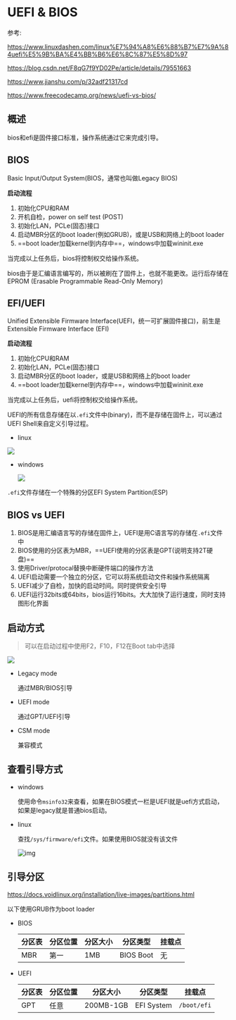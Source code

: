 # UEFI & BIOS

参考:

https://www.linuxdashen.com/linux%E7%94%A8%E6%88%B7%E7%9A%84uefi%E5%9B%BA%E4%BB%B6%E6%8C%87%E5%8D%97

https://blog.csdn.net/F8qG7f9YD02Pe/article/details/79551663

https://www.jianshu.com/p/32adf21317cd

https://www.freecodecamp.org/news/uefi-vs-bios/

## 概述

bios和efi是固件接口标准，操作系统通过它来完成引导。

## BIOS

Basic Input/Output System(BIOS，通常也叫做Legacy BIOS)

**启动流程**

1. 初始化CPU和RAM
2. 开机自检，power on self test (POST)
3. 初始化LAN，PCLe(固态)接口
4. 启动MBR分区的boot loader(例如GRUB)，或是USB和网络上的boot loader
5. ==boot loader加载kernel到内存中==，windows中加载wininit.exe

当完成以上任务后，bios将控制权交给操作系统。

bios由于是汇编语言编写的，所以被刷在了固件上，也就不能更改。运行后存储在EPROM (Erasable Programmable Read-Only Memory)

## EFI/UEFI

Unified Extensible Firmware Interface(UEFI，统一可扩展固件接口)，前生是Extensible Firmware Interface (EFI)

**启动流程**

1. 初始化CPU和RAM
2. 初始化LAN，PCLe(固态)接口
3. 启动MBR分区的boot loader，或是USB和网络上的boot loader
4. ==boot loader加载kernel到内存中==，windows中加载wininit.exe

当完成以上任务后，uefi将控制权交给操作系统。

UEFI的所有信息存储在以`.efi`文件中(binary)，而不是存储在固件上，可以通过UEFI Shell来自定义引导过程。

- linux

![](D:\asset\note\imgs\_Linux\Snipaste_2021-03-10_11-16-44.png)



- windows

  ![](D:\asset\note\imgs\_Linux\Snipaste_2021-03-10_11-17-47.png)

`.efi`文件存储在一个特殊的分区EFI System Partition(ESP)

## BIOS vs UEFI

1. BIOS是用汇编语言写的存储在固件上，UEFI是用C语言写的存储在`.efi`文件中
2. BIOS使用的分区表为MBR，==UEFI使用的分区表是GPT(说明支持2T硬盘)==
3. 使用Driver/protocal替换中断硬件端口的操作方法
4. UEFI启动需要一个独立的分区，它可以将系统启动文件和操作系统隔离
5. UEFI减少了自检，加快的启动时间。同时提供安全引导
6. UEFI运行32bits或64bits，bios运行16bits。大大加快了运行速度，同时支持图形化界面

## 启动方式

> 可以在启动过程中使用F2，F10，F12在Boot tab中选择

![](D:\asset\note\imgs\_Linux\Snipaste_2021-03-10_11-35-45.png)

- Legacy mode

  通过MBR/BIOS引导

- UEFI mode

  通过GPT/UEFI引导

- CSM mode

  兼容模式

## 查看引导方式

- windows

  使用命令`msinfo32`来查看，如果在BIOS模式一栏是UEFI就是uefi方式启动，如果是legacy就是普通bios启动。

- linux

  查找`/sys/firmware/efi`文件。如果使用BIOS就没有该文件

  ![img](https://ss.csdn.net/p?https://mmbiz.qpic.cn/mmbiz_png/W9DqKgFsc6ibHJT2OmUdcfSvXr2icU8tDrx7jHhAkM18ib0RAkicxpTIiaURU4X5hpMs330vbbYlgsNhcRRrSvSK46Q/640?wx_fmt=png)


## 引导分区

https://docs.voidlinux.org/installation/live-images/partitions.html

以下使用GRUB作为boot loader

- BIOS

  | 分区表 | 分区位置 | 分区大小 | 分区类型  | 挂载点 |
  | ------ | -------- | -------- | --------- | ------ |
  | MBR    | 第一     | 1MB      | BIOS Boot | 无     |

- UEFI

  | 分区表 | 分区位置 | 分区大小  | 分区类型   | 挂载点      |
  | ------ | -------- | --------- | ---------- | ----------- |
  | GPT    | 任意     | 200MB-1GB | EFI System | `/boot/efi` |

  









